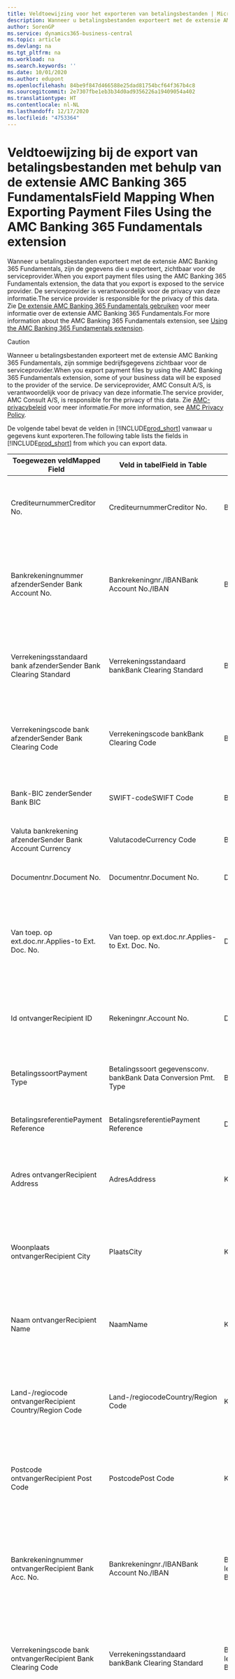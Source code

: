 ```yaml
---
title: Veldtoewijzing voor het exporteren van betalingsbestanden | Microsoft Docs
description: Wanneer u betalingsbestanden exporteert met de extensie AMC Banking 365 Fundamentals, zijn de gegevens die u exporteert, zichtbaar voor de serviceprovider.
author: SorenGP
ms.service: dynamics365-business-central
ms.topic: article
ms.devlang: na
ms.tgt_pltfrm: na
ms.workload: na
ms.search.keywords: ''
ms.date: 10/01/2020
ms.author: edupont
ms.openlocfilehash: 84be9f847d466588e25dad81754bcf64f367b4c8
ms.sourcegitcommit: 2e7307fbe1eb3b34d0ad9356226a19409054a402
ms.translationtype: HT
ms.contentlocale: nl-NL
ms.lasthandoff: 12/17/2020
ms.locfileid: "4753364"
---
```

# <a name="field-mapping-when-exporting-payment-files-using-the-amc-banking-365-fundamentals-extension"></a><span data-ttu-id="12acd-103">Veldtoewijzing bij de export van betalingsbestanden met behulp van de extensie AMC Banking 365 Fundamentals</span><span class="sxs-lookup"><span data-stu-id="12acd-103">Field Mapping When Exporting Payment Files Using the AMC Banking 365 Fundamentals extension</span></span>
<span data-ttu-id="12acd-104">Wanneer u betalingsbestanden exporteert met de extensie AMC Banking 365 Fundamentals, zijn de gegevens die u exporteert, zichtbaar voor de serviceprovider.</span><span class="sxs-lookup"><span data-stu-id="12acd-104">When you export payment files using the AMC Banking 365 Fundamentals extension, the data that you export is exposed to the service provider.</span></span> <span data-ttu-id="12acd-105">De serviceprovider is verantwoordelijk voor de privacy van deze informatie.</span><span class="sxs-lookup"><span data-stu-id="12acd-105">The service provider is responsible for the privacy of this data.</span></span> <span data-ttu-id="12acd-106">Zie [De extensie AMC Banking 365 Fundamentals gebruiken](ui-extensions-amc-banking.md) voor meer informatie over de extensie AMC Banking 365 Fundamentals.</span><span class="sxs-lookup"><span data-stu-id="12acd-106">For more information about the AMC Banking 365 Fundamentals extension, see [Using the AMC Banking 365 Fundamentals extension](ui-extensions-amc-banking.md).</span></span>  

> [!CAUTION]  
>  <span data-ttu-id="12acd-107">Wanneer u betalingsbestanden exporteert met de extensie AMC Banking 365 Fundamentals, zijn sommige bedrijfsgegevens zichtbaar voor de serviceprovider.</span><span class="sxs-lookup"><span data-stu-id="12acd-107">When you export payment files by using the AMC Banking 365 Fundamentals extension, some of your business data will be exposed to the provider of the service.</span></span> <span data-ttu-id="12acd-108">De serviceprovider, AMC Consult A/S, is verantwoordelijk voor de privacy van deze informatie.</span><span class="sxs-lookup"><span data-stu-id="12acd-108">The service provider, AMC Consult A/S, is responsible for the privacy of this data.</span></span> <span data-ttu-id="12acd-109">Zie [AMC-privacybeleid](https://go.microsoft.com/fwlink/?LinkId=510158) voor meer informatie.</span><span class="sxs-lookup"><span data-stu-id="12acd-109">For more information, see [AMC Privacy Policy](https://go.microsoft.com/fwlink/?LinkId=510158).</span></span>  

<span data-ttu-id="12acd-110">De volgende tabel bevat de velden in [!INCLUDE[prod_short](includes/prod_short.md)] vanwaar u gegevens kunt exporteren.</span><span class="sxs-lookup"><span data-stu-id="12acd-110">The following table lists the fields in [!INCLUDE[prod_short](includes/prod_short.md)] from which you can export data.</span></span>  

|<span data-ttu-id="12acd-111">Toegewezen veld</span><span class="sxs-lookup"><span data-stu-id="12acd-111">Mapped Field</span></span>|<span data-ttu-id="12acd-112">Veld in tabel</span><span class="sxs-lookup"><span data-stu-id="12acd-112">Field in Table</span></span>|<span data-ttu-id="12acd-113">Tafel</span><span class="sxs-lookup"><span data-stu-id="12acd-113">Table</span></span>|<span data-ttu-id="12acd-114">Omschrijving</span><span class="sxs-lookup"><span data-stu-id="12acd-114">Description</span></span>|  
|------------------|--------------------|-----------|---------------------------------------|  
|<span data-ttu-id="12acd-115">Crediteurnummer</span><span class="sxs-lookup"><span data-stu-id="12acd-115">Creditor No.</span></span>|<span data-ttu-id="12acd-116">Crediteurnummer</span><span class="sxs-lookup"><span data-stu-id="12acd-116">Creditor No.</span></span>|<span data-ttu-id="12acd-117">Bankrekening</span><span class="sxs-lookup"><span data-stu-id="12acd-117">Bank Account</span></span>|<span data-ttu-id="12acd-118">De identificatie die door uw bank aan uw bedrijf is toegewezen om betalingen te innen</span><span class="sxs-lookup"><span data-stu-id="12acd-118">The identifier assigned to your company by your bank to collect payments</span></span>|  
|<span data-ttu-id="12acd-119">Bankrekeningnummer afzender</span><span class="sxs-lookup"><span data-stu-id="12acd-119">Sender Bank Account No.</span></span>|<span data-ttu-id="12acd-120">Bankrekeningnr./IBAN</span><span class="sxs-lookup"><span data-stu-id="12acd-120">Bank Account No./IBAN</span></span>|<span data-ttu-id="12acd-121">Bankrekening</span><span class="sxs-lookup"><span data-stu-id="12acd-121">Bank Account</span></span>|<span data-ttu-id="12acd-122">Het bankrekeningnummer van uw bedrijf (IBAN of ander) dat is opgegeven op de bankrekeningkaart</span><span class="sxs-lookup"><span data-stu-id="12acd-122">Your company's bank account number (IBAN or other) that is specified on the bank account card</span></span>|  
|<span data-ttu-id="12acd-123">Verrekeningsstandaard bank afzender</span><span class="sxs-lookup"><span data-stu-id="12acd-123">Sender Bank Clearing Standard</span></span>|<span data-ttu-id="12acd-124">Verrekeningsstandaard bank</span><span class="sxs-lookup"><span data-stu-id="12acd-124">Bank Clearing Standard</span></span>|<span data-ttu-id="12acd-125">Bankrekening</span><span class="sxs-lookup"><span data-stu-id="12acd-125">Bank Account</span></span>|<span data-ttu-id="12acd-126">Het nationale banknamenregister dat voor de bankrekening van de afzender wordt gebruikt</span><span class="sxs-lookup"><span data-stu-id="12acd-126">The national bank names register used for the sender bank account</span></span>|  
|<span data-ttu-id="12acd-127">Verrekeningscode bank afzender</span><span class="sxs-lookup"><span data-stu-id="12acd-127">Sender Bank Clearing Code</span></span>|<span data-ttu-id="12acd-128">Verrekeningscode bank</span><span class="sxs-lookup"><span data-stu-id="12acd-128">Bank Clearing Code</span></span>|<span data-ttu-id="12acd-129">Bankrekening</span><span class="sxs-lookup"><span data-stu-id="12acd-129">Bank Account</span></span>|<span data-ttu-id="12acd-130">De identificatie van de bankrekening van de afzender met betrekking tot het gebruikte banknamenregister</span><span class="sxs-lookup"><span data-stu-id="12acd-130">The identifier of the sender's bank in relation to the bank names register used</span></span>|  
|<span data-ttu-id="12acd-131">Bank-BIC zender</span><span class="sxs-lookup"><span data-stu-id="12acd-131">Sender Bank BIC</span></span>|<span data-ttu-id="12acd-132">SWIFT-code</span><span class="sxs-lookup"><span data-stu-id="12acd-132">SWIFT Code</span></span>|<span data-ttu-id="12acd-133">Bankrekening</span><span class="sxs-lookup"><span data-stu-id="12acd-133">Bank Account</span></span>|<span data-ttu-id="12acd-134">De SWIFT-identificatie van de bankrekening van de afzender</span><span class="sxs-lookup"><span data-stu-id="12acd-134">The SWIFT identifier of the sender bank account</span></span>|  
|<span data-ttu-id="12acd-135">Valuta bankrekening afzender</span><span class="sxs-lookup"><span data-stu-id="12acd-135">Sender Bank Account Currency</span></span>|<span data-ttu-id="12acd-136">Valutacode</span><span class="sxs-lookup"><span data-stu-id="12acd-136">Currency Code</span></span>|<span data-ttu-id="12acd-137">Bankrekening</span><span class="sxs-lookup"><span data-stu-id="12acd-137">Bank Account</span></span>|<span data-ttu-id="12acd-138">Valutacode van de bankrekening afzender</span><span class="sxs-lookup"><span data-stu-id="12acd-138">The sender bank account Currency Code</span></span>|  
|<span data-ttu-id="12acd-139">Documentnr.</span><span class="sxs-lookup"><span data-stu-id="12acd-139">Document No.</span></span>|<span data-ttu-id="12acd-140">Documentnr.</span><span class="sxs-lookup"><span data-stu-id="12acd-140">Document No.</span></span>|<span data-ttu-id="12acd-141">Dagboekregel</span><span class="sxs-lookup"><span data-stu-id="12acd-141">General Journal Line</span></span>|<span data-ttu-id="12acd-142">Het documentnummer van de betalingsregel</span><span class="sxs-lookup"><span data-stu-id="12acd-142">The document number of the payment line</span></span>|  
|<span data-ttu-id="12acd-143">Van toep. op ext.doc.nr.</span><span class="sxs-lookup"><span data-stu-id="12acd-143">Applies-to Ext. Doc. No.</span></span>|<span data-ttu-id="12acd-144">Van toep. op ext.doc.nr.</span><span class="sxs-lookup"><span data-stu-id="12acd-144">Applies-to Ext. Doc. No.</span></span>|<span data-ttu-id="12acd-145">Dagboekregel</span><span class="sxs-lookup"><span data-stu-id="12acd-145">General Journal Line</span></span>|<span data-ttu-id="12acd-146">Het externe documentnummer van de factuur of creditnota waarmee de betalingsregel wordt vereffend</span><span class="sxs-lookup"><span data-stu-id="12acd-146">The external document number of the invoice or credit memo that the payment line is applied to</span></span>|  
|<span data-ttu-id="12acd-147">Id ontvanger</span><span class="sxs-lookup"><span data-stu-id="12acd-147">Recipient ID</span></span>|<span data-ttu-id="12acd-148">Rekeningnr.</span><span class="sxs-lookup"><span data-stu-id="12acd-148">Account No.</span></span>|<span data-ttu-id="12acd-149">Dagboekregel</span><span class="sxs-lookup"><span data-stu-id="12acd-149">General Journal Line</span></span>|<span data-ttu-id="12acd-150">Het klant- of leveranciersnummer dat wordt opgegeven op de betalingsregel</span><span class="sxs-lookup"><span data-stu-id="12acd-150">The customer or vendor number that is specified on the payment line</span></span>|  
|<span data-ttu-id="12acd-151">Betalingssoort</span><span class="sxs-lookup"><span data-stu-id="12acd-151">Payment Type</span></span>|<span data-ttu-id="12acd-152">Betalingssoort gegevensconv. bank</span><span class="sxs-lookup"><span data-stu-id="12acd-152">Bank Data Conversion Pmt. Type</span></span>|<span data-ttu-id="12acd-153">Betalingswijze</span><span class="sxs-lookup"><span data-stu-id="12acd-153">Payment Method</span></span>|<span data-ttu-id="12acd-154">Het soort bankoverboeking, bijvoorbeeld binnenlands of internationaal</span><span class="sxs-lookup"><span data-stu-id="12acd-154">The type of bank transfer, such as domestic or international</span></span>|  
|<span data-ttu-id="12acd-155">Betalingsreferentie</span><span class="sxs-lookup"><span data-stu-id="12acd-155">Payment Reference</span></span>|<span data-ttu-id="12acd-156">Betalingsreferentie</span><span class="sxs-lookup"><span data-stu-id="12acd-156">Payment Reference</span></span>|<span data-ttu-id="12acd-157">Dagboekregel</span><span class="sxs-lookup"><span data-stu-id="12acd-157">General Journal Line</span></span>|<span data-ttu-id="12acd-158">De betalingsverwijzing van de betalingsregel</span><span class="sxs-lookup"><span data-stu-id="12acd-158">The payment reference of the payment line</span></span>|  
|<span data-ttu-id="12acd-159">Adres ontvanger</span><span class="sxs-lookup"><span data-stu-id="12acd-159">Recipient Address</span></span>|<span data-ttu-id="12acd-160">Adres</span><span class="sxs-lookup"><span data-stu-id="12acd-160">Address</span></span>|<span data-ttu-id="12acd-161">Klant/Leverancier</span><span class="sxs-lookup"><span data-stu-id="12acd-161">Customer/Vendor</span></span>|<span data-ttu-id="12acd-162">Het adres van de ontvanger die wordt opgegeven op de klanten- of leverancierskaart</span><span class="sxs-lookup"><span data-stu-id="12acd-162">The recipient address that is specified on the customer or vendor card</span></span>|  
|<span data-ttu-id="12acd-163">Woonplaats ontvanger</span><span class="sxs-lookup"><span data-stu-id="12acd-163">Recipient City</span></span>|<span data-ttu-id="12acd-164">Plaats</span><span class="sxs-lookup"><span data-stu-id="12acd-164">City</span></span>|<span data-ttu-id="12acd-165">Klant/Leverancier</span><span class="sxs-lookup"><span data-stu-id="12acd-165">Customer/Vendor</span></span>|<span data-ttu-id="12acd-166">De woonplaats van de ontvanger die wordt opgegeven op de klanten- of leverancierskaart</span><span class="sxs-lookup"><span data-stu-id="12acd-166">The recipient city that is specified on the customer or vendor card</span></span>|  
|<span data-ttu-id="12acd-167">Naam ontvanger</span><span class="sxs-lookup"><span data-stu-id="12acd-167">Recipient Name</span></span>|<span data-ttu-id="12acd-168">Naam</span><span class="sxs-lookup"><span data-stu-id="12acd-168">Name</span></span>|<span data-ttu-id="12acd-169">Klant/Leverancier</span><span class="sxs-lookup"><span data-stu-id="12acd-169">Customer/Vendor</span></span>|<span data-ttu-id="12acd-170">De naam van de ontvanger die wordt opgegeven op de klanten- of leverancierskaart</span><span class="sxs-lookup"><span data-stu-id="12acd-170">The recipient name that is specified on the customer or vendor card</span></span>|  
|<span data-ttu-id="12acd-171">Land-/regiocode ontvanger</span><span class="sxs-lookup"><span data-stu-id="12acd-171">Recipient Country/Region Code</span></span>|<span data-ttu-id="12acd-172">Land-/regiocode</span><span class="sxs-lookup"><span data-stu-id="12acd-172">Country/Region Code</span></span>|<span data-ttu-id="12acd-173">Klant/Leverancier</span><span class="sxs-lookup"><span data-stu-id="12acd-173">Customer/Vendor</span></span>|<span data-ttu-id="12acd-174">De land-/regiocode van de ontvanger die wordt opgegeven op de klanten- of leverancierskaart</span><span class="sxs-lookup"><span data-stu-id="12acd-174">The recipient country/region code that is specified on the customer or vendor card</span></span>|  
|<span data-ttu-id="12acd-175">Postcode ontvanger</span><span class="sxs-lookup"><span data-stu-id="12acd-175">Recipient Post Code</span></span>|<span data-ttu-id="12acd-176">Postcode</span><span class="sxs-lookup"><span data-stu-id="12acd-176">Post Code</span></span>|<span data-ttu-id="12acd-177">Klant/Leverancier</span><span class="sxs-lookup"><span data-stu-id="12acd-177">Customer/Vendor</span></span>|<span data-ttu-id="12acd-178">De postcode van de ontvanger die wordt opgegeven op de klanten- of leverancierskaart</span><span class="sxs-lookup"><span data-stu-id="12acd-178">The recipient post code that is specified on the customer or vendor card</span></span>|  
|<span data-ttu-id="12acd-179">Bankrekeningnummer ontvanger</span><span class="sxs-lookup"><span data-stu-id="12acd-179">Recipient Bank Acc. No.</span></span>|<span data-ttu-id="12acd-180">Bankrekeningnr./IBAN</span><span class="sxs-lookup"><span data-stu-id="12acd-180">Bank Account No./IBAN</span></span>|<span data-ttu-id="12acd-181">Bankrekening klant/Bankrekening leverancier</span><span class="sxs-lookup"><span data-stu-id="12acd-181">Customer Bank Account/Vendor Bank Account</span></span>|<span data-ttu-id="12acd-182">Het nummer van de bankrekening (IBAN of ander) van de ontvanger dat is opgegeven op de bankrekeningkaart van de klant of leverancier</span><span class="sxs-lookup"><span data-stu-id="12acd-182">The recipient bank account number (IBAN or other) that is specified on the customer or vendor bank account card</span></span>|  
|<span data-ttu-id="12acd-183">Verrekeningscode bank ontvanger</span><span class="sxs-lookup"><span data-stu-id="12acd-183">Recipient Bank Clearing Code</span></span>|<span data-ttu-id="12acd-184">Verrekeningsstandaard bank</span><span class="sxs-lookup"><span data-stu-id="12acd-184">Bank Clearing Standard</span></span>|<span data-ttu-id="12acd-185">Bankrekening klant/Bankrekening leverancier</span><span class="sxs-lookup"><span data-stu-id="12acd-185">Customer Bank Account/Vendor Bank Account</span></span>|<span data-ttu-id="12acd-186">Het nationale banknamenregister dat voor de bankrekening van de ontvanger wordt gebruikt</span><span class="sxs-lookup"><span data-stu-id="12acd-186">The national bank names register used for the recipient bank account</span></span>|  
|<span data-ttu-id="12acd-187">Verrekeningsstand. bank ontvanger</span><span class="sxs-lookup"><span data-stu-id="12acd-187">Recipient Bank Clearing Std.</span></span>|<span data-ttu-id="12acd-188">Verrekeningscode bank</span><span class="sxs-lookup"><span data-stu-id="12acd-188">Bank Clearing Code</span></span>|<span data-ttu-id="12acd-189">Bankrekening klant/Bankrekening leverancier</span><span class="sxs-lookup"><span data-stu-id="12acd-189">Customer Bank Account/Vendor Bank Account</span></span>|<span data-ttu-id="12acd-190">De identificatie van de bankrekening van de ontvanger met betrekking tot het banknamenregister dat wordt gebruikt</span><span class="sxs-lookup"><span data-stu-id="12acd-190">The identifier of the recipient bank account in relation to the bank names register that is used</span></span>|  
|<span data-ttu-id="12acd-191">E-mailadres ontvanger</span><span class="sxs-lookup"><span data-stu-id="12acd-191">Recipient Email Address</span></span>|<span data-ttu-id="12acd-192">E-mail</span><span class="sxs-lookup"><span data-stu-id="12acd-192">E-Mail</span></span>|<span data-ttu-id="12acd-193">Klant/Leverancier</span><span class="sxs-lookup"><span data-stu-id="12acd-193">Customer/Vendor</span></span>|<span data-ttu-id="12acd-194">Het e-mailadres van de ontvanger</span><span class="sxs-lookup"><span data-stu-id="12acd-194">The email address of the recipient</span></span>|  
|<span data-ttu-id="12acd-195">Bericht aan ontvanger 1</span><span class="sxs-lookup"><span data-stu-id="12acd-195">Message To Recipient 1</span></span>|<span data-ttu-id="12acd-196">Bericht aan ontvanger</span><span class="sxs-lookup"><span data-stu-id="12acd-196">Message to Recipient</span></span>|<span data-ttu-id="12acd-197">Dagboekregel</span><span class="sxs-lookup"><span data-stu-id="12acd-197">General Journal Line</span></span>|<span data-ttu-id="12acd-198">Het bericht aan de ontvanger die is opgegeven op de betalingsregel</span><span class="sxs-lookup"><span data-stu-id="12acd-198">The message to recipient that is specified on the payment line</span></span>|  
|<span data-ttu-id="12acd-199">Bedrag</span><span class="sxs-lookup"><span data-stu-id="12acd-199">Amount</span></span>|<span data-ttu-id="12acd-200">Bedrag</span><span class="sxs-lookup"><span data-stu-id="12acd-200">Amount</span></span>|<span data-ttu-id="12acd-201">Dagboekregel</span><span class="sxs-lookup"><span data-stu-id="12acd-201">General Journal Line</span></span>|<span data-ttu-id="12acd-202">Het bedrag op de betalingsregel</span><span class="sxs-lookup"><span data-stu-id="12acd-202">The amount on the payment line</span></span>|  
|<span data-ttu-id="12acd-203">Valutacode</span><span class="sxs-lookup"><span data-stu-id="12acd-203">Currency Code</span></span>|<span data-ttu-id="12acd-204">Valutacode</span><span class="sxs-lookup"><span data-stu-id="12acd-204">Currency Code</span></span>|<span data-ttu-id="12acd-205">Dagboekregel</span><span class="sxs-lookup"><span data-stu-id="12acd-205">General Journal Line</span></span>|<span data-ttu-id="12acd-206">De valutacode op de betalingsregel</span><span class="sxs-lookup"><span data-stu-id="12acd-206">The currency code on the payment line</span></span>|  
|<span data-ttu-id="12acd-207">Overdrachtsdatum</span><span class="sxs-lookup"><span data-stu-id="12acd-207">Transfer Date</span></span>|<span data-ttu-id="12acd-208">Boekingsdatum</span><span class="sxs-lookup"><span data-stu-id="12acd-208">Posting Date</span></span>|<span data-ttu-id="12acd-209">Dagboekregel</span><span class="sxs-lookup"><span data-stu-id="12acd-209">General Journal Line</span></span>|<span data-ttu-id="12acd-210">De boekingsdatum van de betalingsregel</span><span class="sxs-lookup"><span data-stu-id="12acd-210">The posting date of the payment line</span></span>|  
|<span data-ttu-id="12acd-211">Factuurbedrag</span><span class="sxs-lookup"><span data-stu-id="12acd-211">Invoice Amount</span></span>|<span data-ttu-id="12acd-212">Oorspronkelijk bedrag</span><span class="sxs-lookup"><span data-stu-id="12acd-212">Original Amount</span></span>|<span data-ttu-id="12acd-213">Klantenpost/Leverancierspost</span><span class="sxs-lookup"><span data-stu-id="12acd-213">Customer/Vendor Ledger Entry</span></span>|<span data-ttu-id="12acd-214">Het bedrag op de post waarmee de betaling wordt vereffend</span><span class="sxs-lookup"><span data-stu-id="12acd-214">The amount on the entry that the payment is applied to</span></span>|  
|<span data-ttu-id="12acd-215">Factuurdatum</span><span class="sxs-lookup"><span data-stu-id="12acd-215">Invoice Date</span></span>|<span data-ttu-id="12acd-216">Documentdatum</span><span class="sxs-lookup"><span data-stu-id="12acd-216">Document Date</span></span>|<span data-ttu-id="12acd-217">Klantenpost/Leverancierspost</span><span class="sxs-lookup"><span data-stu-id="12acd-217">Customer/Vendor Ledger Entry</span></span>|<span data-ttu-id="12acd-218">De factuurdatum op de post waarmee de betaling wordt vereffend</span><span class="sxs-lookup"><span data-stu-id="12acd-218">The invoice date on the entry that the payment is applied to</span></span>|  
|<span data-ttu-id="12acd-219">Adres bank ontvanger</span><span class="sxs-lookup"><span data-stu-id="12acd-219">Recipient Bank Address</span></span>|<span data-ttu-id="12acd-220">Adres</span><span class="sxs-lookup"><span data-stu-id="12acd-220">Address</span></span>|<span data-ttu-id="12acd-221">Bankrekening klant/Bankrekening leverancier</span><span class="sxs-lookup"><span data-stu-id="12acd-221">Customer Bank Account/Vendor Bank Account</span></span>|<span data-ttu-id="12acd-222">Het adres van de bankrekening van de ontvanger dat is opgegeven op de bankrekeningkaart van de klant of leverancier</span><span class="sxs-lookup"><span data-stu-id="12acd-222">The recipient bank account address that is specified on the customer or vendor bank account card</span></span>|  
|<span data-ttu-id="12acd-223">Het adres van de bankrekening van de ontvanger dat is opgegeven op de bankrekeningkaart van de klant of leverancier</span><span class="sxs-lookup"><span data-stu-id="12acd-223">The recipient bank account address that is specified on the customer or vendor bank account card</span></span>|<span data-ttu-id="12acd-224">Plaats</span><span class="sxs-lookup"><span data-stu-id="12acd-224">City</span></span>|<span data-ttu-id="12acd-225">Bankrekening klant/Bankrekening leverancier</span><span class="sxs-lookup"><span data-stu-id="12acd-225">Customer Bank Account/Vendor Bank Account</span></span>|<span data-ttu-id="12acd-226">De plaats van de bankrekening van de ontvanger die is opgegeven op de bankrekeningkaart van de klant of leverancier</span><span class="sxs-lookup"><span data-stu-id="12acd-226">The recipient bank account city that is specified on the customer or vendor bank account card</span></span>|  
|<span data-ttu-id="12acd-227">Banknaam ontvanger</span><span class="sxs-lookup"><span data-stu-id="12acd-227">Recipient Bank Name</span></span>|<span data-ttu-id="12acd-228">Naam</span><span class="sxs-lookup"><span data-stu-id="12acd-228">Name</span></span>|<span data-ttu-id="12acd-229">Bankrekening klant/Bankrekening leverancier</span><span class="sxs-lookup"><span data-stu-id="12acd-229">Customer Bank Account/Vendor Bank Account</span></span>|<span data-ttu-id="12acd-230">De naam van de bankrekening van de ontvanger die is opgegeven op de bankrekeningkaart van de klant of leverancier</span><span class="sxs-lookup"><span data-stu-id="12acd-230">The recipient bank account name that is specified on the customer or vendor bank account card</span></span>|  
|<span data-ttu-id="12acd-231">Land/regio bank ontvanger</span><span class="sxs-lookup"><span data-stu-id="12acd-231">Recipient Bank Country/Region</span></span>|<span data-ttu-id="12acd-232">Land-/regiocode</span><span class="sxs-lookup"><span data-stu-id="12acd-232">Country/Region Code</span></span>|<span data-ttu-id="12acd-233">Bankrekening klant/Bankrekening leverancier</span><span class="sxs-lookup"><span data-stu-id="12acd-233">Customer Bank Account/Vendor Bank Account</span></span>|<span data-ttu-id="12acd-234">Het land/de regio van bankrekening van de ontvanger dat/die is opgegeven op de bankrekeningkaart van de klant of leverancier</span><span class="sxs-lookup"><span data-stu-id="12acd-234">The recipient bank account country/region that is specified on the customer or vendor bank account card</span></span>|  
|<span data-ttu-id="12acd-235">Postcode bank ontvanger</span><span class="sxs-lookup"><span data-stu-id="12acd-235">Recipient Bank Post Code</span></span>|<span data-ttu-id="12acd-236">Postcode</span><span class="sxs-lookup"><span data-stu-id="12acd-236">Post Code</span></span>|<span data-ttu-id="12acd-237">Bankrekening klant/Bankrekening leverancier</span><span class="sxs-lookup"><span data-stu-id="12acd-237">Customer Bank Account/Vendor Bank Account</span></span>|<span data-ttu-id="12acd-238">De postcode van de bankrekening van de ontvanger die is opgegeven op de bankrekeningkaart van de klant of leverancier</span><span class="sxs-lookup"><span data-stu-id="12acd-238">The recipient bank account post code that is specified on the customer or vendor bank account card</span></span>|  
|<span data-ttu-id="12acd-239">Adres bank afzender</span><span class="sxs-lookup"><span data-stu-id="12acd-239">Sender Bank Address</span></span>|<span data-ttu-id="12acd-240">Adres</span><span class="sxs-lookup"><span data-stu-id="12acd-240">Address</span></span>|<span data-ttu-id="12acd-241">Bankrekening</span><span class="sxs-lookup"><span data-stu-id="12acd-241">Bank Account</span></span>|<span data-ttu-id="12acd-242">Het adres van de bankrekening van de afzender dat is opgegeven op de bankrekeningkaart</span><span class="sxs-lookup"><span data-stu-id="12acd-242">The sender bank account address that is specified on the bank account card</span></span>|  
|<span data-ttu-id="12acd-243">Plaats bank afzender</span><span class="sxs-lookup"><span data-stu-id="12acd-243">Sender Bank City</span></span>|<span data-ttu-id="12acd-244">Plaats</span><span class="sxs-lookup"><span data-stu-id="12acd-244">City</span></span>|<span data-ttu-id="12acd-245">Bankrekening</span><span class="sxs-lookup"><span data-stu-id="12acd-245">Bank Account</span></span>|<span data-ttu-id="12acd-246">De plaats van de bankrekening van de afzender die is opgegeven op de bankrekeningkaart</span><span class="sxs-lookup"><span data-stu-id="12acd-246">The sender bank account city that is specified on the bank account card</span></span>|  
|<span data-ttu-id="12acd-247">Banknaam afzender</span><span class="sxs-lookup"><span data-stu-id="12acd-247">Sender Bank Name</span></span>|<span data-ttu-id="12acd-248">Naam</span><span class="sxs-lookup"><span data-stu-id="12acd-248">Name</span></span>|<span data-ttu-id="12acd-249">Bankrekening</span><span class="sxs-lookup"><span data-stu-id="12acd-249">Bank Account</span></span>|<span data-ttu-id="12acd-250">De naam van de bankrekening van de afzender die is opgegeven op de bankrekeningkaart</span><span class="sxs-lookup"><span data-stu-id="12acd-250">The sender bank account name that is specified on the bank account card</span></span>|  
|<span data-ttu-id="12acd-251">Land/regiocode bank afzender</span><span class="sxs-lookup"><span data-stu-id="12acd-251">Sender Bank Country/Region</span></span>|<span data-ttu-id="12acd-252">Land-/regiocode</span><span class="sxs-lookup"><span data-stu-id="12acd-252">Country/Region Code</span></span>|<span data-ttu-id="12acd-253">Bankrekening</span><span class="sxs-lookup"><span data-stu-id="12acd-253">Bank Account</span></span>|<span data-ttu-id="12acd-254">Het land/de regio van de bankrekening van de afzender dat/die is opgegeven op de bankrekeningkaart</span><span class="sxs-lookup"><span data-stu-id="12acd-254">The sender bank account country/region that is specified on the bank account card</span></span>|  
|<span data-ttu-id="12acd-255">Postcode bank afzender</span><span class="sxs-lookup"><span data-stu-id="12acd-255">Sender Bank Post Code</span></span>|<span data-ttu-id="12acd-256">Postcode</span><span class="sxs-lookup"><span data-stu-id="12acd-256">Post Code</span></span>|<span data-ttu-id="12acd-257">Bankrekening</span><span class="sxs-lookup"><span data-stu-id="12acd-257">Bank Account</span></span>|<span data-ttu-id="12acd-258">De postcode van de bankrekening van de afzender die is opgegeven op de bankrekeningkaart</span><span class="sxs-lookup"><span data-stu-id="12acd-258">The sender bank account post code that is specified on the bank account card</span></span>|  
|<span data-ttu-id="12acd-259">Algemeen dagboeksjabloon</span><span class="sxs-lookup"><span data-stu-id="12acd-259">General Journal Template</span></span>|<span data-ttu-id="12acd-260">Dagboeksjabloon</span><span class="sxs-lookup"><span data-stu-id="12acd-260">Journal Template Name</span></span>|<span data-ttu-id="12acd-261">Dagboekregel</span><span class="sxs-lookup"><span data-stu-id="12acd-261">General Journal Line</span></span>|<span data-ttu-id="12acd-262">De dagboeksjabloon die wordt gebruikt voor de betalingsregel</span><span class="sxs-lookup"><span data-stu-id="12acd-262">The general journal template that is used for the payment line</span></span>|  
|<span data-ttu-id="12acd-263">Batchnaam financieel dagboek</span><span class="sxs-lookup"><span data-stu-id="12acd-263">General Journal Batch Name</span></span>|<span data-ttu-id="12acd-264">Dagboekbatch</span><span class="sxs-lookup"><span data-stu-id="12acd-264">Journal Batch Name</span></span>|<span data-ttu-id="12acd-265">Dagboekregel</span><span class="sxs-lookup"><span data-stu-id="12acd-265">General Journal Line</span></span>|<span data-ttu-id="12acd-266">De dagboekbatchnaam die wordt gebruikt voor de betalingsregel</span><span class="sxs-lookup"><span data-stu-id="12acd-266">The general journal batch name that is used for the payment line</span></span>|  
|<span data-ttu-id="12acd-267">Banknaam afzender - Gegevensconv.</span><span class="sxs-lookup"><span data-stu-id="12acd-267">Sender Bank Name - Data Conv.</span></span>|<span data-ttu-id="12acd-268">Banknaam - Gegevensconversie</span><span class="sxs-lookup"><span data-stu-id="12acd-268">Bank Name – Data Conv.</span></span>|<span data-ttu-id="12acd-269">Bankrekening</span><span class="sxs-lookup"><span data-stu-id="12acd-269">Bank Account</span></span>|<span data-ttu-id="12acd-270">De naam van de bankrekening van de afzender die is aangevraagd door de extensie AMC Banking 365 Fundamentals en die wordt vermeld op de bankpas</span><span class="sxs-lookup"><span data-stu-id="12acd-270">The sender bank account name that is requested by the AMC Banking 365 Fundamentals extension and specified on the bank account card</span></span>|  

## <a name="see-also"></a><span data-ttu-id="12acd-271">Zie ook</span><span class="sxs-lookup"><span data-stu-id="12acd-271">See Also</span></span>  
[<span data-ttu-id="12acd-272">Gegevensuitwisseling instellen</span><span class="sxs-lookup"><span data-stu-id="12acd-272">Setting Up Data Exchange</span></span>](across-set-up-data-exchange.md)  
<span data-ttu-id="12acd-273">[Gegevens elektronisch uitwisselen](across-data-exchange.md)
[De extensie AMC Banking 365 Fundamentals gebruiken](ui-extensions-amc-banking.md) </span><span class="sxs-lookup"><span data-stu-id="12acd-273">[Exchanging Data Electronically](across-data-exchange.md)
[Using the AMC Banking 365 Fundamentals extension](ui-extensions-amc-banking.md) </span></span>  
[<span data-ttu-id="12acd-274">Betalingen doen met de extensie AMC Banking 365 Fundamentals of SEPA-kredietoverdracht</span><span class="sxs-lookup"><span data-stu-id="12acd-274">Make Payments with AMC Banking 365 Fundamentals extension or SEPA Credit Transfer</span></span>](finance-make-payments-with-bank-data-conversion-service-or-sepa-credit-transfer.md)   
